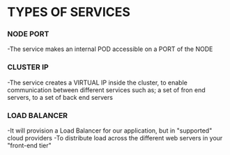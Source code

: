 # TYPES OF SERVICES


### NODE PORT
-The service makes an internal POD accessible on a PORT of the NODE


### CLUSTER IP
-The service creates a VIRTUAL IP inside the cluster, to enable communication
between different services such as; a set of fron end servers, to a set of
back end servers


### LOAD BALANCER
-It will provision a Load Balancer for our application, but in "supported" cloud
providers
-To distribute load across the different web servers in your "front-end tier"
